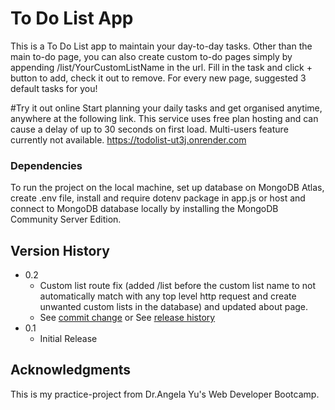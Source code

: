 # To Do List App
This is a To Do List app to maintain your day-to-day tasks. Other than the main to-do page, you can also create custom to-do pages simply by appending /list/YourCustomListName in the url. Fill in the task and click + button to add, check it out to remove. For every new page, suggested 3 default tasks for you!

#Try it out online
Start planning your daily tasks and get organised anytime, anywhere at the following link. This service uses free plan hosting and can cause a delay of up to 30 seconds on first load. Multi-users feature currently not available.
https://todolist-ut3j.onrender.com

### Dependencies
To run the project on the local machine, set up database on MongoDB Atlas, create .env file, install and require dotenv package in app.js or host and connect to MongoDB database locally by installing the MongoDB Community Server Edition.

## Version History

* 0.2
    * Custom list route fix (added /list before the custom list name to not automatically match with any top level http request and create unwanted custom lists in the database) and updated about page.
    * See [commit change]() or See [release history]()
* 0.1
    * Initial Release

## Acknowledgments

This is my practice-project from Dr.Angela Yu's Web Developer Bootcamp.
